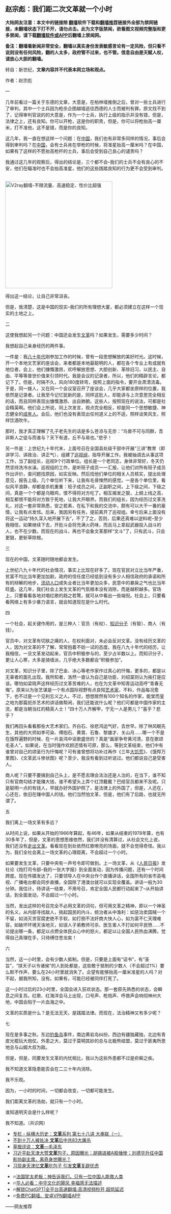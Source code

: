  <!-- 面包屑导航 --> <h2>赵宗彪：我们距二次文革就一个小时</h2> <p class="notice"><b>大陆网友注意：本文中的链接除 <a href="https://github.com/bannedbook/fanqiang" >翻墙</a>软件下载和<a href="https://github.com/killgcd/justmysocks/blob/master/README.md">翻墙推荐</a>链接外全部为禁网链接，未翻墙状态下打不开，请勿点击。此为文字版禁闻，欲看图文视频完整版和更多禁闻，请下载<a href="https://github.com/bannedbook/fanqiang">翻墙软件或APP</a>后翻墙上禁闻网。</p><p>备注：翻墙看新闻非常安全，翻墙以真实身份发表敏感言论有一定风险，但只看不说则没有任何风险，翻的人太多，政府管不过来，也不管。信息自由是天赋人权，请放心大胆的翻墙。</b></p>  <div class="entry"> <p>转自：新世纪，<strong>文章内容并不代表本网立场和观点。</strong></p> <p>作者&#65306;赵宗彪</p> <p>一</p> <p>几年前看过一篇关于东德的文章&#65292;大意是&#65292;在柏林墙推倒之后&#65292;曾对一些士兵进行了审判&#65292;其中一个士兵因为枪杀企图越墙逃往西德的人士而被判有罪&#12290;原文找不到了&#65292;记得审判官说的的大意是&#65292;作为一个士兵&#65292;执行上级的指示并没有错&#65292;但是&#65292;法律之上&#65292;还有良知&#12290;你可以开枪&#65292;这是你的职责&#65292;但是&#65292;你可以将枪抬高一厘米&#65292;打不准他&#65292;这不是错&#65292;而是你的良知&#12290;</p> <p>这几年&#65292;我一直在想这样一个问题&#65306;在<span class='wp_keywordlink_affiliate'><a href="https://www.bannedbook.org/" title="中国" target="_blank">中国</a></span>&#65292;我们也有非常多同样的情况&#65292;事后会得到审判吗&#65311;在<a href="https://www.bannedbook.org/bnews/tag/%E4%B8%AD%E5%9B%BD/" class="st_tag internal_tag" rel="tag" title="标签 中国 下的日志">中国</a>&#65292;会有士兵肯在举枪的时候&#65292;将准星抬高一厘米吗&#65311;在中国&#65292;如果有了这样的不愿抬高枪杆的士兵&#65292;事后会受到自己良心的谴责吗&#65311;</p> <p>我通过这几年的观察后&#65292;得出的结论是&#65292;三个都不会&#8211;我们的士兵不会有良心的不安&#65292;他们在瞄准时也不会抬高准星&#65292;他们的这些践踏良知的行为更不会受到审判&#12290;</p> <p><br/><a href="https://github.com/bannedbook/fanqiang/wiki/V2ray%E6%9C%BA%E5%9C%BA"><img src="https://raw.githubusercontent.com/bannedbook/fanqiang/master/v2ss/images/v2free.jpg" width="336" alt="V2ray翻墙-不限流量、高速稳定、性价比超强"></a><br/></p> <p>得出这一结论&#65292;让自己非常沮丧&#12290;</p> <p>但是&#65292;我清楚&#65292;这是中国的现实&#8211;我们的所有理想大厦&#65292;都必须建立在这样一个现实的土地之上&#12290;</p> <p>二</p> <p>这使我想起另一个问题&#65306;中国还会发生<a href="https://www.bannedbook.org/bnews/tag/%e6%96%87%e9%9d%a9/" class="st_tag internal_tag" rel="tag" title="标签 文革 下的日志">文革</a>吗&#65311;如果发生&#65292;需要多少时间&#65311;</p> <p>我想起自己亲身经历的两件事&#12290;</p> <p>一件是&#65306;我<span class='wp_keywordlink'><a href="https://www.bannedbook.org/forum2/topic939.html" title="《八十年代访谈录》" target="_blank">八十年代</a></span>刚参加工作的时候&#65292;曾有一段思想解放的美好时光&#12290;这时候&#65292;开一个本地文艺家的座谈会&#65292;来者都是本地最聪明的人&#65292;都在各个专业上有成就有地位者&#65292;会上&#65292;他们慷慨激昂&#65292;欢呼解放思想&#12289;大胆创新&#12289;革除旧习&#65292;以民主&#12289;自由&#12289;平等等普世价值来引领时代&#12290;我是会议的记录者&#65292;所以&#65292;他们的精辟言论&#65292;都记下了&#12290;但是&#65292;时隔不久&#65292;风向180度转弯&#65292;按照上面的指令&#65292;要开会肃清流毒&#12290;于是&#65292;同一拨人&#65292;又在同一个会议室召开了座谈会&#65292;几乎大家都坐原样的位置&#65292;我依然是记录者&#12290;让我至今记忆犹新的是&#65292;同样这批人&#65292;却能讲与上次意思完全相反的话&#65292;而且同样表现出慷慨激昂&#12289;出自肺腑&#12290;这些人&#65292;按照现在的说法&#65292;可都是社会精英啊&#12290;他们会上所说&#65292;同上次发言&#65292;观点完全相反&#65292;却是同一个思想敏捷&#12289;神志健全的<a href="https://www.bannedbook.org/bnews/tag/%E6%88%90%E5%B9%B4%E4%BA%BA/" class="st_tag internal_tag" rel="tag" title="标签 成年人 下的日志">成年人</a>&#12290;会后&#65292;他们也没有表现出任何道义上的不适&#65292;照样谈笑风生&#65292;照样饮酒吹牛&#12290;</p> <p>那时&#65292;我才真正理解了孔子老先生的话是多么苍凉与无奈&#65306;&#8220;鸟兽不可与同群&#65292;吾非斯人之徒与而谁与&#65311;天下有道&#65292;丘不与易也&#12290;&#8221;悲乎&#65281;</p> <p>另一件是&#65306;上世纪九十年代末&#65292;上面号召在全国县处级干部中开展&#8220;三讲&#8221;教育&#65288;即讲学习&#12289;讲政治&#12289;讲正气&#65289;&#65292;组建了<a href="https://www.bannedbook.org/bnews/tag/%e5%b7%a1%e8%a7%86%e7%bb%84/" class="st_tag internal_tag" rel="tag" title="标签 巡视组 下的日志">巡视组</a>&#65292;指导开展工作&#12290;我被抽调去从事这项工作&#65292;当了副组长&#65292;巡视9个行政单位&#12290;组长是一个老同志&#65292;身体非常好&#65292;冬天仍然坚持洗冷水澡&#12290;巡视组的工作&#65292;是听班子成员一一汇报&#65292;让他们对所有班子成员作出评价&#65292;查问题找原因&#65292;如实反映&#12290;然后找他们单位的相关人员核实&#65292;提出处理意见&#65292;报告上级&#12290;几个单位听下来&#65292;让我有毛骨悚然的感觉&#12290;一是各个单位里&#65292;看似风平浪静&#65292;却都是杀机重重&#65306;班子成员之间&#65292;正副职之间&#65292;上下级之间&#65292;下级之间&#65292;真是一个个都是乌眼鸡&#65292;恨不得将对方吃了&#12290;相互揭发之狠&#65292;上纲上线之高&#65292;相互都恨不能将对方致于死地&#65292;让我大开眼界&#12290;而我们的组长&#65292;因为经历过文革洗礼&#65292;对这一套非常熟悉&#65292;安之若素&#65292;在私下和我的交流中&#65292;颇有可以大干一番的豪情&#65292;让我有点发怵&#12290;后来&#65292;我因另有任务&#65292;提前离开了巡视组&#12290;幸亏后来上面没有将这一运动&#8220;持久深入地开展下去&#8221;&#65292;不了了之&#65292;否则&#65292;后果还真难以逆料呢&#8211;至少我相信&#65292;如果继续下去&#65292;开批斗会将充满火药味&#65292;而且马上拿起武器投入战斗的人&#65292;也不在少数&#12290;而现在的战斗&#65292;再也不会象文革那样&#8220;文斗&#8221;了&#65292;只有武斗&#65292;只会更狠&#65292;更斩草除根&#12290;</p> <p>三</p> <p>现在的中国&#65292;文革随时随地都会发生&#12290;</p> <p>上世纪八九十年代的社会情况&#65292;事实上比现在好多了&#12290;现在官民对立比当年严重&#65292;贫富不均比当年更加加剧&#65292;政府的信任度已经低到没有多少人相信政府的承诺和所有的辩解的地步&#65292;<a href="https://www.bannedbook.org/bnews/tag/%E6%B5%81%E5%8A%A8%E4%BA%BA%E5%8F%A3/" class="st_tag internal_tag" rel="tag" title="标签 流动人口 下的日志">流动人口</a>或失业者比当年更加众多&#65292;民意中的暴戾之气也比当年旺盛&#12290;这几年&#65292;我们社会上发生文革的气氛根本没有消除&#65292;而是越积越多&#12290;官场上&#65292;只要看看各地对唱红歌的趋之若鹜&#65292;就可从中看出一些端倪&#12290;社会上&#65292;只要看看网络上有多少暴力语言&#65292;就会知道现在是什么时代&#12290;</p> <p>四</p> <p>一个社会&#65292;起关键作用的&#65292;是三种人&#65306;官员&#65288;有权&#65289;&#12289;<a href="https://www.bannedbook.org/bnews/tag/%e7%9f%a5%e8%af%86%e5%88%86%e5%ad%90/" class="st_tag internal_tag" rel="tag" title="标签 知识分子 下的日志">知识分子</a>&#65288;有智&#65289;&#12289;商人&#65288;有钱&#65289;&#12290;</p>  <p>官员中&#65292;对文革有切肤之痛的人&#65292;在权利面对&#65292;未必会反对文革&#12290;没有经历文革的人&#65292;因为对文革的不了解&#65292;常常抱着不妨一试的态度&#12290;我在八九十年代的经历&#65292;让我相信&#65292;一旦文革发动起来&#65292;官员中积极参与的&#65292;至少占半数以上&#12290;而知识分子&#65292;更让人心寒&#65292;大多是骑墙派&#65292;几乎绝大多数都会&#8220;积极参加&#8221;&#12290;</p> <p>对文革&#65292;知识分子里&#65292;除了巴金&#12289;冰心等老作家作过真心的忏悔&#65292;更多的&#65292;都是以无辜者的面孔出现&#12290;我所知者&#65292;浩然一直认为自己是功臣&#65292;刘绍棠则认为挨打是应该&#12290;哪怕如梁晓声这样经历过文革苦难的人&#65292;也在为文革中知青运动高呼&#8220;青春无悔&#8221;&#12290;原来以为张艺谋是一个有点国际视野有点良知<a href="https://www.bannedbook.org/bnews/tag/%E8%89%BA%E6%9C%AF%E5%AE%B6/" class="st_tag internal_tag" rel="tag" title="标签 艺术家 下的日志">艺术家</a>&#65292;不料&#65292;作品每况愈下&#65292;也不过是一个见利忘义之人&#12290;不过&#65292;想想居然有100个知名的作家&#65292;能堂而皇之地为那篇扼杀艺术的讲话做帮闲&#65292;我们还能说什么呢&#65311;他们可都是中国作家的主流&#65292;都是当朝当红的精英人士&#65281;&#8220;四十万人齐解甲&#65292;宁无一人是男儿&#65311;&#8221;喜乎&#65311;悲乎&#65311;</p> <p>我们再回头看看那些大艺术家们&#12290;齐白石&#12289;徐悲鸿运气好&#65292;去世早&#12290;除了林风眠先生&#65292;其他的大师如李可染&#12289;傅抱石&#12289;黄胄&#12289;石鲁&#12289;黎雄才&#12289;关山月&#8230;&#8230;哪一个不是在饿殍遍野的时候&#12289;在一片哀鸿中讴歌盛世的&#65311;真是&#8220;画家争夸黄河清&#65292;意在歌颂毛圣人&#8221;&#12290;如果说&#65292;在当时强作欢颜还情有可原&#65292;那么&#65292;等到文革结束&#65292;他们中有谁曾对自己的颂圣行为忏悔呢&#65311;可有谁曾想将功补过再作&#12298;三年<span class='wp_keywordlink'><a href="https://www.bannedbook.org/forum2/topic255.html" title="https://www.bannedbook.org/forum2/topic255.html" target="_blank">大饥荒</a></span>&#12299;&#12289;&#12298;饿殍万里图&#12299;&#12289;&#12298;文革武斗惨状图&#12299;呢&#65311;至少&#65292;我没有看到过听说过&#12290;他们都说自己是受害人&#12290;</p> <p>商人呢&#65311;只要不要搞到自己头上&#65292;是不愿去理会法治还是人治的&#65292;在当下&#65292;谁不知只有官商勾结才能赚大钱&#65292;谁不希望头上弄个红顶戴戴&#65311;巴结官员都来不及呢&#12290;只是聪明一点的有钱人&#65292;早就办好外国护照了&#65292;是法律上的外国了&#65292;但是&#65292;人还在&#65292;心还在&#65292;依旧在赚中国人的钱&#12290;他们当然怕文革&#65292;但是&#65292;他们有了后路&#65292;也就无所谓了&#12290;</p> <p>五</p> <p>我们离上一场文革有多远&#65311;</p> <p>从时间上说&#65292;如果从开始的1966年算起&#65292;有46年&#65292;如果从结束的1978年算&#65292;也有30多年了&#65292;但是&#65292;文革的思想思维依然&#65292;我们并没有清算过&#65292;从社会文化上说&#65292;我们还没有<a href="https://www.bannedbook.org/bnews/tag/%e8%b5%b0%e5%87%ba%e6%96%87%e9%9d%a9/" class="st_tag internal_tag" rel="tag" title="标签 走出文革 下的日志">走出文革</a>&#12290;看看现在到处依然红歌嘹亮的场面&#65292;就不会觉得奇怪&#12290;我以为&#65292;我们全社会离上一场文革的心理距离&#65292;不会超过一个小时&#12290;</p> <p>如果要发生文革&#65292;只要中央有一声号令即可做到&#12290;上一场文革&#65292;从&#12298;<span class='wp_keywordlink'><a href="https://www.bannedbook.org/forum2/topic109.html" title="透视人民日报" target="_blank">人民日报</a></span>&#12299;发社论&#12298;炮打司令部&#8211;我的一张大字报&#12299;到全面发动&#65292;因为传播问题&#65292;还有一个时间跨度&#12290;现在传媒发达了&#65292;只要领导人在中央台作个直播讲话&#65292;全国所有的省市县电视&#12289;广播电台都会同步直播&#65292;全国除了港澳台就可以实现全覆盖&#12290;讲话一般为30分钟&#12290;我估计&#65292;待讲话一结束&#65292;不用号召&#65292;肯定全国人民都行动起来了&#8211;从开始讲话&#65292;到全面发动&#65292;不会超过一个小时&#12290;</p> <p>当然&#65292;发出这样的号召完全不必用文革的词句&#65292;但可用文革之精神&#65292;即以一个神圣的名义&#65292;从内部寻找敌人&#65292;挑起国民的内斗&#65292;统治者从中渔利&#65306;如惩治卖国贼一个不留&#65292;如消灭贪官腐吏绝不手软&#65292;如打倒不法奸商大快人心&#65292;如为富不仁天理难容&#65292;如破坏环境天诛地灭&#65292;如误人子弟教师可杀&#12289;医生害人不打如何平民愤&#8230;&#8230;不论提出哪一条&#65292;都足以点燃全体民众心中的怒火&#65292;都足以让全国人民热血沸腾&#65292;觉得自己真理在手&#65292;只待缚住苍龙矣&#65281;</p> <p>六</p>  <p>当然&#65292;这一小时里&#65292;会有少数人抵制&#12290;但是&#65292;只要是上面有&#8220;诏书&#8221;&#65292;有&#8220;圣旨&#8221;&#65292;&#8220;挟天子以令诸侯&#8221;的人到处都是&#65292;这些敢于抵制的少数人&#65288;不会超过1%&#65289;要么默不作声&#65292;要么在24小时里就消失了&#12290;企望有能够抬高一厘米准星的人吗&#65311;对不起&#65292;据我所知&#65292;没有&#12290;如果有&#65292;可能已经被同伴打死了&#12290;</p> <p>这一小时过后的23小时里&#65292;全国会进入狂欢状态&#12290;那一套原先熟悉的状态&#65292;会瞬息之间复苏&#12290;红歌&#12289;红海洋会马上出现&#65292;口号声&#12289;枪炮声&#12289;呼救声会响彻神州大地&#65292;中国会陷于一片血海之中&#12290;</p> <p>文革的实质是什么&#65311;是无法无天&#65292;是践踏法律&#12290;而现在&#65292;法治精神又有多少呢&#65311;</p> <p>七</p> <p>现在是多事之秋&#12290;东边<a href="https://www.bannedbook.org/bnews/tag/%e9%92%93%e9%b1%bc%e5%b2%9b/" class="st_tag internal_tag" rel="tag" title="标签 钓鱼岛 下的日志">钓鱼岛</a>事件&#65292;南边黄岩岛纠纷&#65292;西边有疆独藏独&#65292;北边有青皮光棍玩大炮仗&#12290;外患之大&#65292;莫过于莫明其妙的总与北极熊结盟&#65292;莫过于匪夷所思地总与山姆大叔为敌&#12290;</p> <p>但是&#65292;但是&#65292;同要发生文革的内忧相比&#65292;我以为这些外患都不过是疥癣之疾&#12290;</p> <p>我不知道文革隐患能否会在二三十年内消除&#12290;</p> <p>我不乐观&#12290;</p> <p>因为&#65292;一小时的时间&#65292;一切都会改变&#65292;一切都可能发生&#12290;</p> <p>我们距离文革的浩劫&#65292;就只有一个小时&#12290;</p>  <p>谁知道明天会是什么样呢&#65311;</p> <p>我不知道&#12290;&#65288;共识网&#65289;</p> <!--<div id="taboola-mid-1"></div>--><ul class='op-related-articles' title='相关阅读'> <li><a href='https://www.bannedbook.org/bnews/comments/20240208/1998331.html' target='_blank'>专栏 - 纵横大历史：<b>文革</b>系列 第七十八讲 大串联（一）</a></li> <li><a href='https://www.bannedbook.org/bnews/ccpdope/20240205/1997135.html' target='_blank'>不到十万人被处决 <b>文革</b>后中共83大屠杀</a></li> <li><a href='https://www.bannedbook.org/bnews/baitai/20240204/1996697.html' target='_blank'>草根评说：<b>文革</b>—毛泽东</a></li> <li><a href='https://www.bannedbook.org/bnews/comments/20240203/1996482.html' target='_blank'>习近平赴天津大赞<b>文革</b>包子，原因曝光；胡锡进被A股捶惨；刘德华升任中国影协副主席，离奇身世曝光？</a></li> <li><a href='https://www.bannedbook.org/bnews/ccpdope/20240203/1996265.html' target='_blank'>习现身天津忆<b>文革</b>吃包子 引发<b>文革</b>复辟忧虑</a></li> </ul> <ul class="texttj"> <li>🔥<a href="https://www.bannedbook.org/bnews/ssgc/20230219/1850782.html" target="_blank">法国犹太老板：神告诉我们，只有一位中国人能救人类</a></li> <li>🔥<a href="https://www.bannedbook.org/bnews/comments/20220220/1694796.html" target="_blank">华人必看：中华文化的飓风 幸福感无法描述</a></li> <li>🔥<a href="https://github.com/bannedbook/fanqiang/wiki/V2ray%E6%9C%BA%E5%9C%BA" target="_blank">解锁ChatGPT|全平台高速翻墙:高清视频秒开,超低延迟</a></li> <li>🔥<a href="https://github.com/bannedbook/fanqiang/wiki/%E7%A6%81%E9%97%BB%E7%BD%91%E5%AE%89%E5%8D%93%E7%BF%BB%E5%A2%99%E6%96%B0%E9%97%BBAPP" target="_blank">免费PC翻墙、安卓VPN翻墙APP</a></li> </ul><p>&#8212;&#8212;网友推荐</p><a name='sharetosocial'></a> <div style="margin-bottom:5px;padding-bottom:5px;clear:both"> <div id="archive-pix-1" class="banner-ads"> <!-- AuctionX Display platform tag START --> <div id="27602x728x90x621x_ADSLOT1" clicktrack="%%CLICK_URL_ESC%%"></div>  <!-- AuctionX Display platform tag END --> </div> <div id="archive-pix-2" class="banner-ads"> <!-- AuctionX Display platform tag START --> <div id="27556x300x250x621x_ADSLOT1" clicktrack="%%CLICK_URL_ESC%%" style="margin:0 auto;text-align:center"></div>  <!-- AuctionX Display platform tag END --> </div> </div>  <div id="archive-pix-1" class="banner-ads"> <!-- AuctionX Display platform tag START --> <div id="27603x728x90x621x_ADSLOT1" clicktrack="%%CLICK_URL_ESC%%"></div>  <!-- AuctionX Display platform tag END --> </div> </div><!--END ENTRY--> 